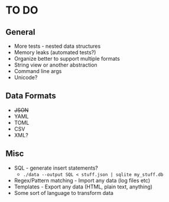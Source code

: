 # TO DO

## General

* More tests - nested data structures
* Memory leaks (automated tests?)
* Organize better to support multiple formats
* String view or another abstraction
* Command line args
* Unicode?

## Data Formats

* ~~JSON~~
* YAML
* TOML
* CSV
* XML?

## Misc
* SQL - generate insert statements?
  * `./data --output SQL < stuff.json | sqlite my_stuff.db`
* Regex/Pattern matching - Import any data (log files etc)
* Templates - Export any data (HTML, plain text, anything)
* Some sort of language to transform data
